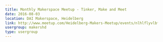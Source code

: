 ```yaml
---
title: Monthly Makerspace Meetup - Tinker, Make and Meet
date: 2016-08-03
location: DAI Makerspace, Heidelberg
link: http://www.meetup.com/Heidelberg-Makers-Meetup/events/nlhlflyvlbfb/
usergroup: makershd
type: usergroup
---
```

